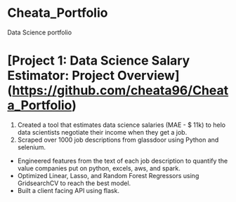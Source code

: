 # Cheata_Portfolio
Data Science portfolio

# [Project 1: Data Science Salary Estimator: Project Overview] (https://github.com/cheata96/Cheata_Portfolio)

 1. Created a tool that estimates data science salaries (MAE - $ 11k) to helo data scientists negotiate their income when they get a job. 
 2. Scraped over 1000 job descriptions from glassdoor using Python and selenium.
 * Engineered features from the text of each job description to quantify the value companies put on python, excels, aws, and spark.
 * Optimized Linear, Lasso, and Random Forest Regressors using GridsearchCV to reach the best model.
 * Built a client facing API using flask.
